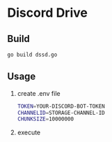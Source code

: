 # Discord Drive

## Build

```bash
go build dssd.go
```

## Usage

1. create .env file

    ```bash
    TOKEN=YOUR-DISCORD-BOT-TOKEN
    CHANNELID=STORAGE-CHANNEL-ID
    CHUNKSIZE=10000000
    ```

2. execute

